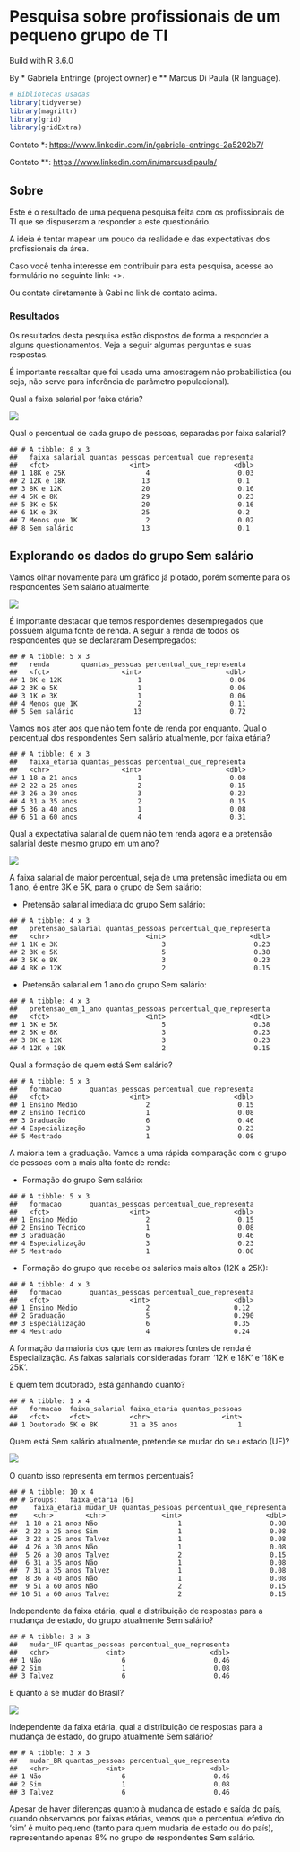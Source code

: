 Pesquisa sobre profissionais de um pequeno grupo de TI
================

Build with R 3.6.0

By \* Gabriela Entringe (project owner) e \*\* Marcus Di Paula (R
language).

``` r
# Bibliotecas usadas
library(tidyverse)
library(magrittr)
library(grid)
library(gridExtra)
```

Contato \*: <https://www.linkedin.com/in/gabriela-entringe-2a5202b7/>

Contato \*\*: <https://www.linkedin.com/in/marcusdipaula/>

## Sobre

Este é o resultado de uma pequena pesquisa feita com os profissionais de
TI que se dispuseram a responder a este questionário.

A ideia é tentar mapear um pouco da realidade e das expectativas dos
profissionais da área.

Caso você tenha interesse em contribuir para esta pesquisa, acesse ao
formulário no seguinte link: \<\>.

Ou contate diretamente à Gabi no link de contato acima.

### Resultados

Os resultados desta pesquisa estão dispostos de forma a responder a
alguns questionamentos. Veja a seguir algumas perguntas e suas
respostas.

É importante ressaltar que foi usada uma amostragem não probabilistica
(ou seja, não serve para inferência de parâmetro populacional).

Qual a faixa salarial por faixa etária?

![](README_files/figure-gfm/unnamed-chunk-3-1.png)<!-- -->

Qual o percentual de cada grupo de pessoas, separadas por faixa
salarial?

    ## # A tibble: 8 x 3
    ##   faixa_salarial quantas_pessoas percentual_que_representa
    ##   <fct>                    <int>                     <dbl>
    ## 1 18K e 25K                    4                      0.03
    ## 2 12K e 18K                   13                      0.1 
    ## 3 8K e 12K                    20                      0.16
    ## 4 5K e 8K                     29                      0.23
    ## 5 3K e 5K                     20                      0.16
    ## 6 1K e 3K                     25                      0.2 
    ## 7 Menos que 1K                 2                      0.02
    ## 8 Sem salário                 13                      0.1

## Explorando os dados do grupo Sem salário

Vamos olhar novamente para um gráfico já plotado, porém somente para os
respondentes Sem salário atualmente:

![](README_files/figure-gfm/unnamed-chunk-5-1.png)<!-- -->

É importante destacar que temos respondentes desempregados que possuem
alguma fonte de renda. A seguir a renda de todos os respondentes que se
declararam Desempregados:

    ## # A tibble: 5 x 3
    ##   renda        quantas_pessoas percentual_que_representa
    ##   <fct>                  <int>                     <dbl>
    ## 1 8K e 12K                   1                      0.06
    ## 2 3K e 5K                    1                      0.06
    ## 3 1K e 3K                    1                      0.06
    ## 4 Menos que 1K               2                      0.11
    ## 5 Sem salário               13                      0.72

Vamos nos ater aos que não tem fonte de renda por enquanto. Qual o
percentual dos respondentes Sem salário atualmente, por faixa etária?

    ## # A tibble: 6 x 3
    ##   faixa_etaria quantas_pessoas percentual_que_representa
    ##   <chr>                  <int>                     <dbl>
    ## 1 18 a 21 anos               1                      0.08
    ## 2 22 a 25 anos               2                      0.15
    ## 3 26 a 30 anos               3                      0.23
    ## 4 31 a 35 anos               2                      0.15
    ## 5 36 a 40 anos               1                      0.08
    ## 6 51 a 60 anos               4                      0.31

Qual a expectativa salarial de quem não tem renda agora e a pretensão
salarial deste mesmo grupo em um ano?

![](README_files/figure-gfm/unnamed-chunk-8-1.png)<!-- -->

A faixa salarial de maior percentual, seja de uma pretensão imediata ou
em 1 ano, é entre 3K e 5K, para o grupo de Sem salário:

  - Pretensão salarial imediata do grupo Sem salário:

<!-- end list -->

    ## # A tibble: 4 x 3
    ##   pretensao_salarial quantas_pessoas percentual_que_representa
    ##   <chr>                        <int>                     <dbl>
    ## 1 1K e 3K                          3                      0.23
    ## 2 3K e 5K                          5                      0.38
    ## 3 5K e 8K                          3                      0.23
    ## 4 8K e 12K                         2                      0.15

  - Pretensão salarial em 1 ano do grupo Sem salário:

<!-- end list -->

    ## # A tibble: 4 x 3
    ##   pretensao_em_1_ano quantas_pessoas percentual_que_representa
    ##   <fct>                        <int>                     <dbl>
    ## 1 3K e 5K                          5                      0.38
    ## 2 5K e 8K                          3                      0.23
    ## 3 8K e 12K                         3                      0.23
    ## 4 12K e 18K                        2                      0.15

Qual a formação de quem está Sem salário?

    ## # A tibble: 5 x 3
    ##   formacao       quantas_pessoas percentual_que_representa
    ##   <fct>                    <int>                     <dbl>
    ## 1 Ensino Médio                 2                      0.15
    ## 2 Ensino Técnico               1                      0.08
    ## 3 Graduação                    6                      0.46
    ## 4 Especialização               3                      0.23
    ## 5 Mestrado                     1                      0.08

A maioria tem a graduação. Vamos a uma rápida comparação com o grupo de
pessoas com a mais alta fonte de renda:

  - Formação do grupo Sem salário:

<!-- end list -->

    ## # A tibble: 5 x 3
    ##   formacao       quantas_pessoas percentual_que_representa
    ##   <fct>                    <int>                     <dbl>
    ## 1 Ensino Médio                 2                      0.15
    ## 2 Ensino Técnico               1                      0.08
    ## 3 Graduação                    6                      0.46
    ## 4 Especialização               3                      0.23
    ## 5 Mestrado                     1                      0.08

  - Formação do grupo que recebe os salarios mais altos (12K a 25K):

<!-- end list -->

    ## # A tibble: 4 x 3
    ##   formacao       quantas_pessoas percentual_que_representa
    ##   <fct>                    <int>                     <dbl>
    ## 1 Ensino Médio                 2                     0.12 
    ## 2 Graduação                    5                     0.290
    ## 3 Especialização               6                     0.35 
    ## 4 Mestrado                     4                     0.24

A formação da maioria dos que tem as maiores fontes de renda é
Especialização. As faixas salariais consideradas foram ‘12K e 18K’ e
‘18K e 25K’.

E quem tem doutorado, está ganhando quanto?

    ## # A tibble: 1 x 4
    ##   formacao  faixa_salarial faixa_etaria quantas_pessoas
    ##   <fct>     <fct>          <chr>                  <int>
    ## 1 Doutorado 5K e 8K        31 a 35 anos               1

Quem está Sem salário atualmente, pretende se mudar do seu estado (UF)?

![](README_files/figure-gfm/unnamed-chunk-15-1.png)<!-- -->

O quanto isso representa em termos percentuais?

    ## # A tibble: 10 x 4
    ## # Groups:   faixa_etaria [6]
    ##    faixa_etaria mudar_UF quantas_pessoas percentual_que_representa
    ##    <chr>        <chr>              <int>                     <dbl>
    ##  1 18 a 21 anos Não                    1                      0.08
    ##  2 22 a 25 anos Sim                    1                      0.08
    ##  3 22 a 25 anos Talvez                 1                      0.08
    ##  4 26 a 30 anos Não                    1                      0.08
    ##  5 26 a 30 anos Talvez                 2                      0.15
    ##  6 31 a 35 anos Não                    1                      0.08
    ##  7 31 a 35 anos Talvez                 1                      0.08
    ##  8 36 a 40 anos Não                    1                      0.08
    ##  9 51 a 60 anos Não                    2                      0.15
    ## 10 51 a 60 anos Talvez                 2                      0.15

Independente da faixa etária, qual a distribuição de respostas para a
mudança de estado, do grupo atualmente Sem salário?

    ## # A tibble: 3 x 3
    ##   mudar_UF quantas_pessoas percentual_que_representa
    ##   <chr>              <int>                     <dbl>
    ## 1 Não                    6                      0.46
    ## 2 Sim                    1                      0.08
    ## 3 Talvez                 6                      0.46

E quanto a se mudar do Brasil?

![](README_files/figure-gfm/unnamed-chunk-18-1.png)<!-- -->

Independente da faixa etária, qual a distribuição de respostas para a
mudança de estado, do grupo atualmente Sem salário?

    ## # A tibble: 3 x 3
    ##   mudar_BR quantas_pessoas percentual_que_representa
    ##   <chr>              <int>                     <dbl>
    ## 1 Não                    6                      0.46
    ## 2 Sim                    1                      0.08
    ## 3 Talvez                 6                      0.46

Apesar de haver diferenças quanto à mudança de estado e saída do país,
quando observamos por faixas etárias, vemos que o percentual efetivo do
‘sim’ é muito pequeno (tanto para quem mudaria de estado ou do país),
representando apenas 8% no grupo de respondentes Sem salário.
